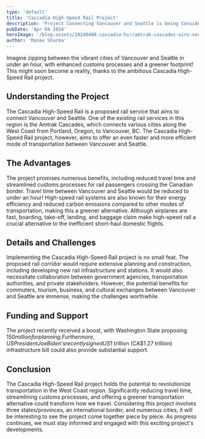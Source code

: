 ```yaml
---
type: 'default'
title: 'Cascadia High-Speed Rail Project'
description: 'Project Connecting Vancouver and Seattle is being Considered'
pubDate: 'Apr 04 2024'
heroImage: '/blog-assets/20240408-cascadia-hsr/amtrak-cascades-airo-venture-train-5.jpg'
author: 'Manav Sharma'
---
```


Imagine zipping between the vibrant cities of Vancouver and Seattle in under an hour, with enhanced customs processes and a greener footprint! This might soon become a reality, thanks to the ambitious Cascadia High-Speed Rail project.

## Understanding the Project

The Cascadia High-Speed Rail is a proposed rail service that aims to connect Vancouver and Seattle. One of the existing rail services in this region is the Amtrak Cascades, which connects various cities along the West Coast from Portland, Oregon, to Vancouver, BC. The Cascadia High-Speed Rail project, however, aims to offer an even faster and more efficient mode of transportation between Vancouver and Seattle.

## The Advantages

The project promises numerous benefits, including reduced travel time and streamlined customs processes for rail passengers crossing the Canadian border. Travel time between Vancouver and Seattle would be reduced to under an hour! High-speed rail systems are also known for their energy efficiency and reduced carbon emissions compared to other modes of transportation, making this a greener alternative. Although airplanes are fast, boarding, take-off, landing, and baggage claim make high-speed rail a crucial alternative to the inefficient short-haul domestic flights.

## Details and Challenges

Implementing the Cascadia High-Speed Rail project is no small feat. The proposed rail corridor would require extensive planning and construction, including developing new rail infrastructure and stations. It would also necessitate collaboration between government agencies, transportation authorities, and private stakeholders. However, the potential benefits for commuters, tourism, business, and cultural exchanges between Vancouver and Seattle are immense, making the challenges worthwhile.

## Funding and Support

The project recently received a boost, with Washington State proposing $150 million for planning. Furthermore, US President Joe Biden’s recently signed US$1 trillion (CA$1.27 trillion) infrastructure bill could also provide substantial support.

## Conclusion

The Cascadia High-Speed Rail project holds the potential to revolutionize transportation in the West Coast region. Significantly reducing travel time, streamlining customs processes, and offering a greener transportation alternative could transform how we travel. Considering this project involves three states/provinces, an international border, and numerous cities, it will be interesting to see the project come together piece by piece. As progress continues, we must stay informed and engaged with this exciting project's developments.
